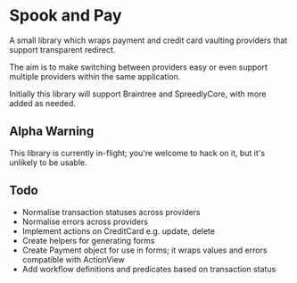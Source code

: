 # Spook and Pay

A small library which wraps payment and credit card vaulting providers that support transparent redirect.

The aim is to make switching between providers easy or even support multiple providers within the same application.

Initially this library will support Braintree and SpreedlyCore, with more added as needed.

## Alpha Warning

This library is currently in-flight; you're welcome to hack on it, but it's unlikely to be usable.

## Todo

* Normalise transaction statuses across providers
* Normalise errors across providers
* Implement actions on CreditCard e.g. update, delete
* Create helpers for generating forms
* Create Payment object for use in forms; it wraps values and errors compatible with ActionView 
* Add workflow definitions and predicates based on transaction status
